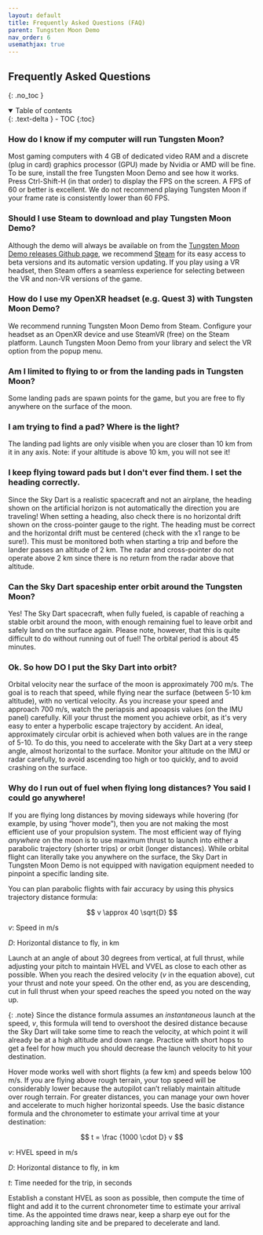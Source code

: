 ```yaml
---
layout: default
title: Frequently Asked Questions (FAQ)
parent: Tungsten Moon Demo
nav_order: 6
usemathjax: true
---
```


## Frequently Asked Questions

{: .no_toc }


<details open markdown="block">
  <summary>
    Table of contents
  </summary>
  {: .text-delta }
- TOC
{:toc}
</details>

### How do I know if my computer will run Tungsten Moon?
Most gaming computers with 4 GB of dedicated video RAM and a discrete (plug in card) graphics processor (GPU) made by Nvidia or AMD will be fine. To be sure, install the free Tungsten Moon Demo and see how it works. Press Ctrl-Shift-H (in that order) to display the FPS on the screen. A FPS of 60 or better is excellent. We do not recommend playing Tungsten Moon if your frame rate is consistently lower than 60 FPS.

### Should I use Steam to download and play Tungsten Moon Demo?
Although the demo will always be available on from the [Tungsten Moon Demo releases Github page](https://github.com/Eccentric-Anomalies/Tungsten-Moon-Demo-Releases/releases), we recommend [Steam](https://store.steampowered.com/app/3104900/Tungsten_Moon/) for its easy access to beta versions and its automatic version updating. If you play using a VR headset, then Steam offers a seamless experience for selecting between the VR and non-VR versions of the game.

### How do I use my OpenXR headset (e.g. Quest 3) with Tungsten Moon Demo?
We recommend running Tungsten Moon Demo from Steam. Configure your headset as an OpenXR device and use SteamVR (free) on the Steam platform. Launch Tungsten Moon Demo from your library and select the VR option from the popup menu.

### Am I limited to flying to or from the landing pads in Tungsten Moon?
Some landing pads are spawn points for the game, but you are free to fly anywhere on the surface of the moon.

### I am trying to find a pad? Where is the light?
The landing pad lights are only visible when you are closer than 10 km from it in any axis. Note: if your altitude is above 10 km, you will not see it! 

### I keep flying toward pads but I don't ever find them. I set the heading correctly.
Since the Sky Dart is a realistic spacecraft and not an airplane, the heading shown on the artificial horizon is not automatically the direction you are traveling! When setting a heading, also check there is no horizontal drift shown on the cross-pointer gauge to the right. The heading must be correct and the horizontal drift must be centered (check with the x1 range to be sure!). This must be monitored both when starting a trip and before the lander passes an altitude of 2 km. The radar and cross-pointer do not operate above 2 km since there is no return from the radar above that altitude.

### Can the Sky Dart spaceship enter orbit around the Tungsten Moon?
Yes! The Sky Dart spacecraft, when fully fueled, is capable of reaching a stable orbit around the moon, with enough remaining fuel to leave orbit and safely land on the surface again. Please note, however, that this is quite difficult to do without running out of fuel! The orbital period is about 45 minutes.

### Ok. So how DO I put the Sky Dart into orbit?
Orbital velocity near the surface of the moon is approximately 700 m/s. The goal is to reach that speed, while flying near the surface (between 5-10 km altitude), with no vertical velocity. As you increase your speed and approach 700 m/s, watch the periapsis and apoapsis values (on the IMU panel) carefully. Kill your thrust the moment you achieve orbit, as it's very easy to enter a hyperbolic escape trajectory by accident. An ideal, approximately circular orbit is achieved when both values are in the range of 5-10. To do this, you need to accelerate with the Sky Dart at a very steep angle, almost horizontal to the surface. Monitor your altitude on the IMU or radar carefully, to avoid ascending too high or too quickly, and to avoid crashing on the surface.

### Why do I run out of fuel when flying long distances? You said I could go anywhere!
If you are flying long distances by moving sideways while hovering (for example, by using “hover mode”), then you are not making the most efficient use of your propulsion system. The most efficient way of flying *anywhere* on the moon is to use maximum thrust to launch into either a parabolic trajectory (shorter trips) or orbit (longer distances). While orbital flight can literally take you anywhere on the surface, the Sky Dart in Tungsten Moon Demo is not equipped with navigation equipment needed to pinpoint a specific landing site.

You can plan parabolic flights with fair accuracy by using this physics trajectory distance formula:

$$ v \approx 40 \sqrt{D} $$

*v*:
Speed in m/s

*D*:
Horizontal distance to fly, in km

Launch at an angle of about 30 degrees from vertical, at full thrust, while adjusting your pitch to maintain HVEL and VVEL as close to each other as possible. When you reach the desired velocity (*v* in the equation above), cut your thrust and note your speed. On the other end, as you are descending, cut in full thrust when your speed reaches the speed you noted on the way up.

{: .note}
Since the distance formula assumes an *instantaneous* launch at the speed, *v*, this formula will tend to overshoot the desired distance because the Sky Dart will take some time to reach the velocity, at which point it will already be at a high altitude and down range. Practice with short hops to get a feel for how much you should decrease the launch velocity to hit your destination.

Hover mode works well with short flights (a few km) and speeds below 100 m/s. If you are flying above rough terrain, your top speed will be considerably lower because the autopilot can’t reliably maintain altitude over rough terrain. For greater distances, you can manage your own hover and accelerate to much higher horizontal speeds. Use the basic distance formula and the chronometer to estimate your arrival time at your destination:

$$ t = \frac {1000 \cdot D} v $$

*v*:
HVEL speed in m/s

*D*:
Horizontal distance to fly, in km

*t*:
Time needed for the trip, in seconds

Establish a constant HVEL as soon as possible, then compute the time of flight and add it to the current chronometer time to estimate your arrival time. As the appointed time draws near, keep a sharp eye out for the approaching landing site and be prepared to decelerate and land.

